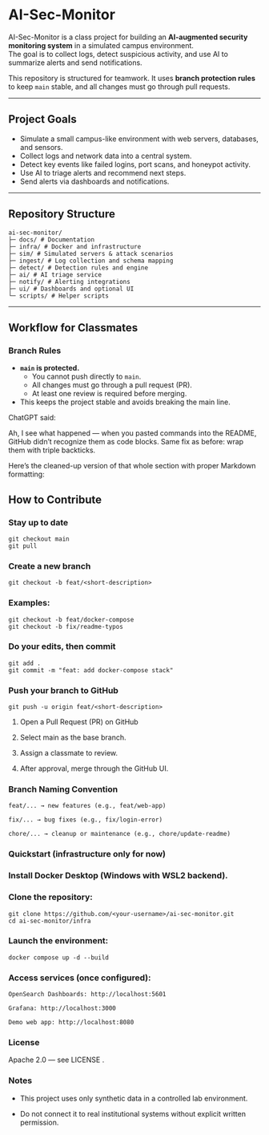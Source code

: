 # AI-Sec-Monitor

AI-Sec-Monitor is a class project for building an **AI-augmented security monitoring system** in a simulated campus environment.  
The goal is to collect logs, detect suspicious activity, and use AI to summarize alerts and send notifications.  

This repository is structured for teamwork. It uses **branch protection rules** to keep `main` stable, and all changes must go through pull requests.

---

## Project Goals
- Simulate a small campus-like environment with web servers, databases, and sensors.
- Collect logs and network data into a central system.
- Detect key events like failed logins, port scans, and honeypot activity.
- Use AI to triage alerts and recommend next steps.
- Send alerts via dashboards and notifications.

---
## Repository Structure
```
ai-sec-monitor/
├─ docs/ # Documentation
├─ infra/ # Docker and infrastructure
├─ sim/ # Simulated servers & attack scenarios
├─ ingest/ # Log collection and schema mapping
├─ detect/ # Detection rules and engine
├─ ai/ # AI triage service
├─ notify/ # Alerting integrations
├─ ui/ # Dashboards and optional UI
└─ scripts/ # Helper scripts
```
---

## Workflow for Classmates

### Branch Rules
- **`main` is protected.**
  - You cannot push directly to `main`.
  - All changes must go through a pull request (PR).
  - At least one review is required before merging.
- This keeps the project stable and avoids breaking the main line.

ChatGPT said:

Ah, I see what happened — when you pasted commands into the README, GitHub didn’t recognize them as code blocks. Same fix as before: wrap them with triple backticks.

Here’s the cleaned-up version of that whole section with proper Markdown formatting:

## How to Contribute

### Stay up to date
```
git checkout main
git pull
```
### Create a new branch
```
git checkout -b feat/<short-description>
```

### Examples:
```
git checkout -b feat/docker-compose
git checkout -b fix/readme-typos
```
### Do your edits, then commit
```
git add .
git commit -m "feat: add docker-compose stack"
```
### Push your branch to GitHub
```
git push -u origin feat/<short-description>
```
1. Open a Pull Request (PR) on GitHub

2. Select main as the base branch.

3. Assign a classmate to review.

4. After approval, merge through the GitHub UI.

### Branch Naming Convention
```
feat/... → new features (e.g., feat/web-app)

fix/... → bug fixes (e.g., fix/login-error)

chore/... → cleanup or maintenance (e.g., chore/update-readme)
```
### Quickstart (infrastructure only for now)

### Install Docker Desktop (Windows with WSL2 backend).

### Clone the repository:
```
git clone https://github.com/<your-username>/ai-sec-monitor.git
cd ai-sec-monitor/infra
```

### Launch the environment:
```
docker compose up -d --build
```

### Access services (once configured):
```
OpenSearch Dashboards: http://localhost:5601

Grafana: http://localhost:3000

Demo web app: http://localhost:8080
```
### License

Apache 2.0 — see LICENSE
.

### Notes

- This project uses only synthetic data in a controlled lab environment.

- Do not connect it to real institutional systems without explicit written permission.
